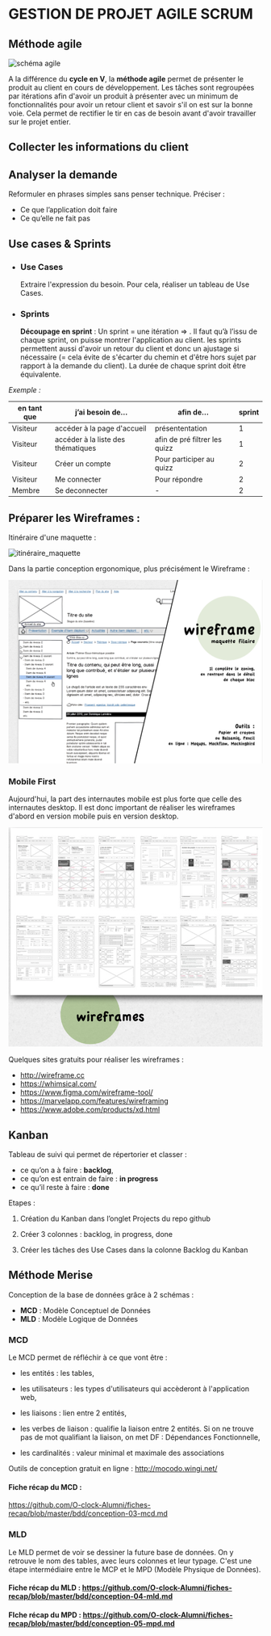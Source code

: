 # GESTION DE PROJET AGILE SCRUM

## Méthode agile

![schéma agile](https://www.ludotic.com/wp-content/uploads/m-agile_titre.jpg)

A la différence du **cycle en V**, la **méthode agile** permet de présenter le produit au client en cours de développement. Les tâches sont regroupées par itérations afin d'avoir un produit à présenter avec un minimum de fonctionnalités pour avoir un retour client et savoir s'il on est sur la bonne voie. Cela permet de rectifier le tir en cas de besoin avant d'avoir travailler sur le projet entier.

## Collecter les informations du client

## Analyser la demande

Reformuler en phrases simples sans penser technique. Préciser :

- Ce que l’application doit faire
- Ce qu’elle ne fait pas

## Use cases & Sprints

- ### Use Cases

  Extraire l'expression du besoin. Pour cela, réaliser un tableau de Use Cases.

- ### Sprints
  **Découpage en sprint** : Un sprint = une itération => . Il faut qu’à l’issu de chaque sprint, on puisse montrer l'application au client. les sprints permettent aussi d'avoir un retour du client et donc un ajustage si nécessaire (= cela évite de s'écarter du chemin et d'être hors sujet par rapport à la demande du client). La durée de chaque sprint doit être équivalente.

_Exemple :_

| en tant que | j’ai besoin de…                    | afin de…                      | sprint |
| ----------- | ---------------------------------- | ----------------------------- | ------ |
| Visiteur    | accéder à la page d'accueil        | présententation               | 1      |
| Visiteur    | accéder à la liste des thématiques | afin de pré filtrer les quizz | 1      |
| Visiteur    | Créer un compte                    | Pour participer au quizz      | 2      |
| Visiteur    | Me connecter                       | Pour répondre                 | 2      |
| Membre      | Se deconnecter                     | -                             | 2      |

## Préparer les Wireframes :

Itinéraire d'une maquette :

![itinéraire_maquette](/images/itinéraire_maquette.png)

Dans la partie conception ergonomique, plus précisément le Wireframe :

![schema_wireframe](/images/wireframe.png)

### Mobile First

Aujourd'hui, la part des internautes mobile est plus forte que celle des internautes desktop. Il est donc important de réaliser les wireframes d'abord en version mobile puis en version desktop.

![mobile_wireframe](/images/mobile_wireframes.png)

Quelques sites gratuits pour réaliser les wireframes :

- http://wireframe.cc
- https://whimsical.com/
- https://www.figma.com/wireframe-tool/
- https://marvelapp.com/features/wireframing
- https://www.adobe.com/products/xd.html

## Kanban

Tableau de suivi qui permet de répertorier et classer :

- ce qu’on a à faire : **backlog**,
- ce qu’on est entrain de faire : **in progress**
- ce qu’il reste à faire : **done**

Etapes :

1. Création du Kanban dans l’onglet Projects du repo github

2. Créer 3 colonnes : backlog, in progress, done

3. Créer les tâches des Use Cases dans la colonne Backlog du Kanban

## Méthode Merise

Conception de la base de données grâce à 2 schémas :

- **MCD** : Modèle Conceptuel de Données
- **MLD** : Modèle Logique de Données

### MCD

Le MCD permet de réfléchir à ce que vont être :

- les entités : les tables,

- les utilisateurs : les types d'utilisateurs qui accèderont à l'application web,

- les liaisons : lien entre 2 entités,

- les verbes de liaison : qualifie la liaison entre 2 entités. Si on ne trouve pas de mot qualifiant la liaison, on met DF : Dépendances Fonctionnelle,

- les cardinalités : valeur minimal et maximale des associations

Outils de conception gratuit en ligne : http://mocodo.wingi.net/

#### Fiche récap du MCD :

https://github.com/O-clock-Alumni/fiches-recap/blob/master/bdd/conception-03-mcd.md

### MLD

Le MLD permet de voir se dessiner la future base de données. On y retrouve le nom des tables, avec leurs colonnes et leur typage. C'est une étape intermédiaire entre le MCP et le MPD (Modèle Physique de Données).

#### Fiche récap du MLD : https://github.com/O-clock-Alumni/fiches-recap/blob/master/bdd/conception-04-mld.md

#### FIche récap du MPD : https://github.com/O-clock-Alumni/fiches-recap/blob/master/bdd/conception-05-mpd.md
